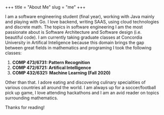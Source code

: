 +++
title = "About Me"
slug = "me"
+++

I am a software engineering student (final year), working with Java mainly and playing with Go. I love backend, writing SAAS, using cloud technologies and discrete math.
The topics in software engineering I am the most passionate about is Software Architecture and Software design (i.e. beautiful code).
I am currently taking graduate classes at Concordia University in Artifical Inteligence because this domain brings the gap between great fields in mathematics and programing
I took the following classes:

1. **COMP 473/6731: Pattern Recognition**
2. **COMP 472/6721: Artifical Intelligence**
3. **COMP 432/6321: Machine Learning (Fall 2020)**

Other than that. I adore eating and discovering culinary specialities of various countries all around the world.
I am always up for a soccer/football pick up game, I love attending hackathons and I am an avid reader on topics surrounding mathematics.

Thanks for reading!
